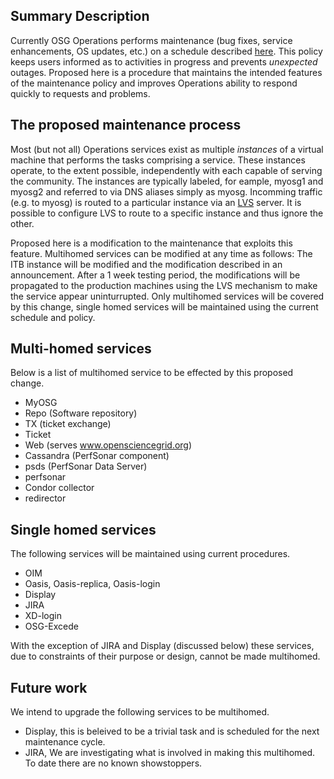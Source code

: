 ## Summary Description

Currently OSG Operations performs maintenance (bug fixes, service enhancements, OS updates, etc.)
on a schedule described [here](https://github.com/opensciencegrid/operations/blob/master/docs/maintenance_schedule.md).
This policy keeps users informed as to activities
in progress and prevents *unexpected* outages. Proposed here is a procedure that maintains the intended
features of the maintenance policy and improves Operations ability to respond quickly to requests and problems.

## The proposed maintenance process

Most (but not all) Operations services exist as multiple *instances* of a virtual machine that performs
the tasks comprising a service. These instances operate, to the extent possible, independently with each
capable of serving the community. The instances are typically labeled, for eample, myosg1 and myosg2
and referred to via DNS aliases simply as myosg. Incomming traffic (e.g. to myosg) is routed to a particular
instance via an [LVS](http://www.linuxvirtualserver.org/) server. It is possible to configure LVS to route
to a specific instance and thus ignore the other.

Proposed here is a modification to the maintenance that exploits this feature. Multihomed services can be
modified at any time as follows: The ITB instance will be modified and the modification described in an announcement.
After a 1 week testing period, the modifications will be propagated to the production machines using
the LVS mechanism to make the service appear uninturrupted. Only multihomed services will be covered by
this change, single homed services will be maintained using the current schedule and policy.

## Multi-homed services

Below is a list of multihomed service to be effected by this proposed change.

   * MyOSG
   * Repo (Software repository)
   * TX (ticket exchange)
   * Ticket
   * Web (serves www.opensciencegrid.org)
   * Cassandra (PerfSonar component)
   * psds (PerfSonar Data Server)
   * perfsonar
   * Condor collector
   * redirector
   
## Single homed services

The following services will be maintained using current procedures.

   * OIM
   * Oasis, Oasis-replica, Oasis-login
   * Display
   * JIRA
   * XD-login
   * OSG-Excede
   
With the exception of JIRA and Display (discussed below) these services, due to constraints of their
purpose or design, cannot be made multihomed.

## Future work

We intend to upgrade the following services to be multihomed.
   * Display, this is beleived to be a trivial task and is scheduled for the next maintenance cycle.
   * JIRA, We are investigating what is involved in making this multihomed. To date there are no known showstoppers.
